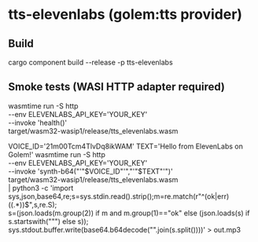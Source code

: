 # tts-elevenlabs (golem:tts provider)

## Build
cargo component build --release -p tts-elevenlabs

## Smoke tests (WASI HTTP adapter required)
wasmtime run -S http \
  --env ELEVENLABS_API_KEY='YOUR_KEY' \
  --invoke 'health()' \
  target/wasm32-wasip1/release/tts_elevenlabs.wasm

VOICE_ID='21m00Tcm4TlvDq8ikWAM'
TEXT='Hello from ElevenLabs on Golem!'
wasmtime run -S http \
  --env ELEVENLABS_API_KEY='YOUR_KEY' \
  --invoke 'synth-b64("'"$VOICE_ID"'","'"$TEXT"'")' \
  target/wasm32-wasip1/release/tts_elevenlabs.wasm \
| python3 -c 'import sys,json,base64,re;s=sys.stdin.read().strip();m=re.match(r"^(ok|err)\((.*)\)$",s,re.S); \
  s=(json.loads(m.group(2)) if m and m.group(1)=="ok" else (json.loads(s) if s.startswith("\"") else s)); \
  sys.stdout.buffer.write(base64.b64decode("".join(s.split())))' > out.mp3
